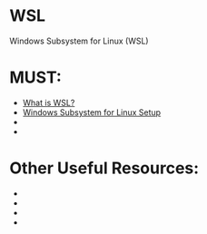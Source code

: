 # WSL
Windows Subsystem for Linux (WSL)

# MUST:
<ul>
  <li><a href="https://wiki.ubuntu.com/WSL#Starting_Ubuntu_on_WSL">What is WSL?</a></li> 
  <li><a href="https://github.com/HackTechGO/Windows-Subsystem-For-Linux-Setup-Guide">Windows Subsystem for Linux Setup</a></li>
  <li><a href=""></a></li>
  <li><a href=""></a></li>
</ul>

# Other Useful Resources:
<ul>
  <li><a href=""></a></li>    
  <li><a href=""></a></li>
  <li><a href=""></a></li>
  <li><a href=""></a></li>
</ul

